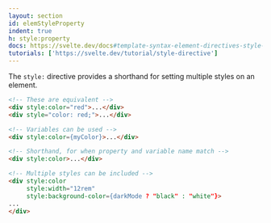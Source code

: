 ```yaml
---
layout: section
id: elemStyleProperty
indent: true
h: style:property
docs: https://svelte.dev/docs#template-syntax-element-directives-style-property
tutorials: ['https://svelte.dev/tutorial/style-directive']
---
```

The `style:` directive provides a shorthand for setting multiple styles on an element.
```html
<!-- These are equivalent -->
<div style:color="red">...</div>
<div style="color: red;">...</div>

<!-- Variables can be used -->
<div style:color={myColor}>...</div>

<!-- Shorthand, for when property and variable name match -->
<div style:color>...</div>

<!-- Multiple styles can be included -->
<div style:color
     style:width="12rem"
     style:background-color={darkMode ? "black" : "white"}>
...
</div>
```